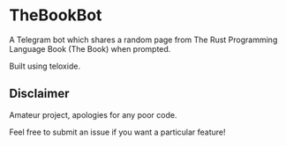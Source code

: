 # TheBookBot

A Telegram bot which shares a random page from The Rust Programming Language Book (The Book) when prompted. 

Built using teloxide.

## Disclaimer 

Amateur project, apologies for any poor code. 

Feel free to submit an issue if you want a particular feature!
